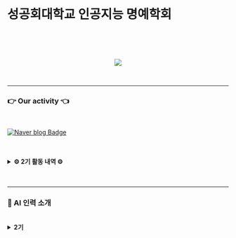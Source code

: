 <div align="center">
</div>

# 성공회대학교 인공지능 명예학회


</br></br></br>


<p align="center"><img src="https://github.com/Ryuchanghoon/Quality_improvement_GAN/assets/107829554/61552df9-80d6-46ee-a67e-9502929ded6d"/></p>

</br>

---


### 👉  Our activity  👈

</br>

[![Naver blog Badge](https://img.shields.io/badge/-Naver%20blog-brightgreen?style=flat-square&logo=Naver&logoColor=white&link=https://cafe.naver.com/skhuai)](https://cafe.naver.com/skhuai)

</br>
</br>



<details>
<summary><b> ⚙ 2기 활동 내역 ⚙ </b></summary>

</br>

- MLOps 스터디  
- CV 스터디  
- NLP 스터디  
- 미니 프로젝트  
- 논문 투고 연구 활동  

</details>

</br>
</br>


---




<h3>
🦾 AI 인력 소개
</h3>
</br>

<details>
<summary><b>2기</b></summary>


</br>
</br>


| 회장 |
|:----:|
| <img src="https://github.com/Ryuchanghoon/Practice/assets/107829554/d3a23f21-2f1b-4fd1-90e3-cc4c3600e061" width="200px" height="250" /><br>[류창훈](https://github.com/Ryuchanghoon) |


| 운영진 | 운영진 |
|:----:|:----:|
| <img src="https://github.com/Ryuchanghoon/Practice/assets/107829554/8d07ab1d-abb7-43d0-917b-155a698406ba" width="200px" height="250" /><br>[박무재](https://github.com/Mujae) | <img src="https://github.com/Ryuchanghoon/Practice/assets/107829554/a04e5f5f-896f-4598-a45e-8e80bf120924" width="200px" height="250" /><br>[최민우](https://github.com/chaiminwoo0223) |


</br>
</br>

| NLP 팀장 | CV 팀장 |
|:-----:|:-----:|
| <img src="https://github.com/Ryuchanghoon/Practice/assets/107829554/03c6e1d6-abd1-4234-bee4-aab4880e39fd" width="200px" height="200" /><br>[김윤아](https://github.com/kkiwiio) | <img src="https://github.com/Ryuchanghoon/Practice/assets/107829554/ebefeeeb-dbf3-4365-abd7-3de76b17e01b" width="200px" height="200" /><br>[안지호](https://github.com/anijiho) |



</br>
</br>

| 부원 | 부원 |
|:----:|:-----:|
| <img src="https://github.com/Ryuchanghoon/Practice/assets/107829554/90bd2ff0-f84f-4a89-85bc-a0b52b87590e" width="200px" height="200" /><br>[송석준](https://github.com/suwdle) | <img src="https://github.com/Ryuchanghoon/Practice/assets/107829554/08839531-5eae-4375-8b9b-56bccc7e5c34" width="200px" height="200" /><br>[최동락](https://github.com/rakdong)  |

| 부원 | 부원 |
|:-----:|:-----:|
|<img src="https://github.com/Ryuchanghoon/Practice/assets/107829554/08770fe8-e502-43b3-9bd9-d576f8699d43" width="200px" height="200" /><br>[빈채림](https://github.com/chaelimee) |<img src="https://github.com/Ryuchanghoon/Practice/assets/107829554/a75409bb-0f1d-475c-9537-edf7f2845e6d" width="200px" height="200" /><br>[윤이정](https://github.com/Today-ijeong) |



</summary>
